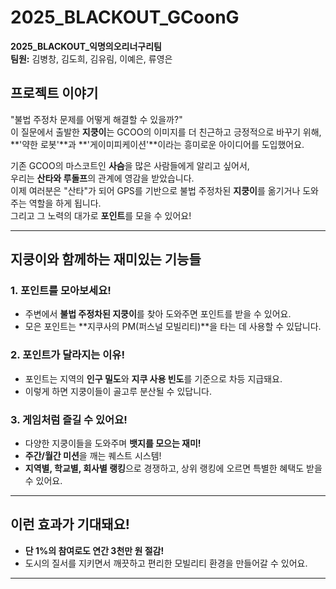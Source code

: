 # 2025_BLACKOUT_GCoonG

**2025_BLACKOUT_익명의오리너구리팀**  
**팀원:** 김병창, 김도희, 김유림, 이예은, 류영은  

## 프로젝트 이야기  
"불법 주정차 문제를 어떻게 해결할 수 있을까?"  
이 질문에서 출발한 **지쿵이**는 GCOO의 이미지를 더 친근하고 긍정적으로 바꾸기 위해,  
**'약한 로봇'**과 **'게이미피케이션'**이라는 흥미로운 아이디어를 도입했어요.

기존 GCOO의 마스코트인 **사슴**을 많은 사람들에게 알리고 싶어서,  
우리는 **산타와 루돌프**의 관계에 영감을 받았습니다.  
이제 여러분은 "산타"가 되어 GPS를 기반으로 불법 주정차된 **지쿵이**를 옮기거나 도와주는 역할을 하게 됩니다.  
그리고 그 노력의 대가로 **포인트**를 모을 수 있어요!

---

## 지쿵이와 함께하는 재미있는 기능들  
### 1. **포인트를 모아보세요!**  
- 주변에서 **불법 주정차된 지쿵이**를 찾아 도와주면 포인트를 받을 수 있어요.  
- 모은 포인트는 **지쿠사의 PM(퍼스널 모빌리티)**을 타는 데 사용할 수 있답니다.

### 2. **포인트가 달라지는 이유!**  
- 포인트는 지역의 **인구 밀도**와 **지쿠 사용 빈도**를 기준으로 차등 지급돼요.  
- 이렇게 하면 지쿵이들이 골고루 분산될 수 있답니다.  

### 3. **게임처럼 즐길 수 있어요!**  
- 다양한 지쿵이들을 도와주며 **뱃지를 모으는 재미!**  
- **주간/월간 미션**을 깨는 퀘스트 시스템!  
- **지역별, 학교별, 회사별 랭킹**으로 경쟁하고, 상위 랭킹에 오르면 특별한 혜택도 받을 수 있어요.

---

## 이런 효과가 기대돼요!  
- **단 1%의 참여로도 연간 3천만 원 절감!**  
- 도시의 질서를 지키면서 깨끗하고 편리한 모빌리티 환경을 만들어갈 수 있어요.  


---
